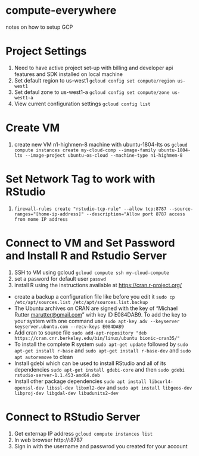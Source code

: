 # compute-everywhere
notes on how to setup GCP

# Project Settings
1. Need to have active project set-up with billing and developer api features and SDK installed on local machine
2. Set default region to us-west1 `gcloud config set compute/region us-west1`
3. Set defaul zone to us-west1-a `gcloud config set compute/zone us-west1-a`
4. View current configuration settings `gcloud config list`

# Create VM
1. create new VM n1-highmen-8 machine with ubuntu-1804-lts os `gcloud compute instances create my-cloud-comp --image-family ubuntu-1804-lts --image-project ubuntu-os-cloud --machine-type n1-highmem-8` 

# Set Network Tag to work with RStudio 
1. `firewall-rules create "rstudio-tcp-rule" --allow tcp:8787 --source-ranges="[home-ip-address]" --description="Allow port 8787 access from mome IP address`

# Connect to VM and Set Password and Install R and Rstudio Server
1. SSH to VM using gcloud `gcloud compute ssh my-cloud-compute`
2. set a pasword for default user `passwd`
3. install R using the instructions available at <https://cran.r-project.org/>
- create a backup a configuration file like before you edit it `sudo cp /etc/apt/sources.list /etc/apt/sources.list.backup`
- The Ubuntu archives on CRAN are signed with the key of “Michael Rutter marutter@gmail.com” with key ID E084DAB9. To add the key to your system with one command use `sudo apt-key adv --keyserver keyserver.ubuntu.com --recv-keys E084DAB9`
- Add cran to source file `sudo add-apt-repository "deb https://cran.cnr.berkeley.edu/bin/linux/ubuntu bionic-cran35/"`
- To install the complete R system `sudo apt-get update` followed by `sudo apt-get install r-base` and `sudo apt-get install r-base-dev` and `sudo apt autoremove` to clean
- Install gdebi which can be used to install RStudio and all of its dependencies `sudo apt-get install gdebi-core` and then `sudo gdebi rstudio-server-1.1.453-amd64.deb`
- Install other package dependencies `sudo apt install libcurl4-openssl-dev libssl-dev libxml2-dev` and `sudo apt install libgeos-dev libproj-dev libgdal-dev libudunits2-dev`

# Connect to RStudio Server
1. Get externap IP address `gcloud compute instances list`
2. In web browser http://<external-ip>:8787
3. Sign in with the username and passwrod you created for your account
